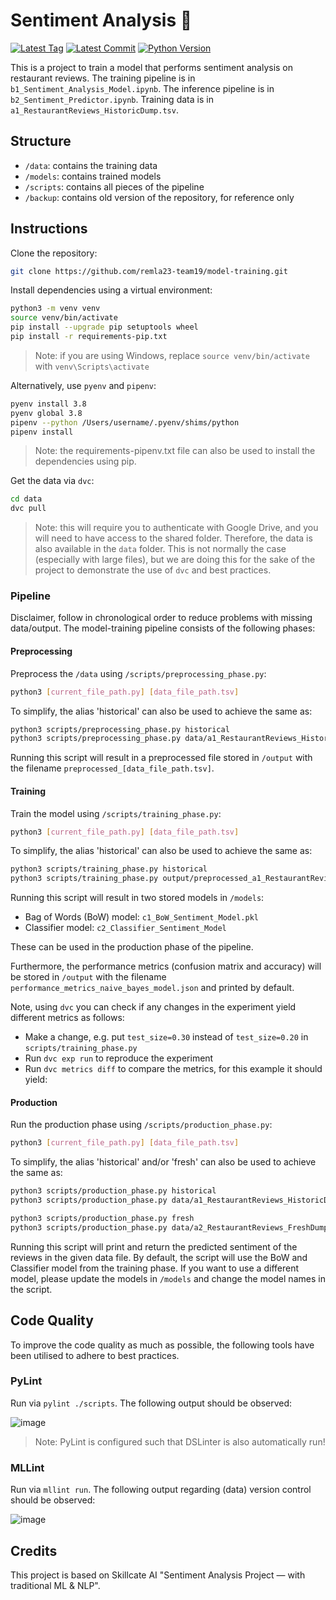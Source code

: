 # Sentiment Analysis 🎲

[![Latest Tag](https://img.shields.io/github/tag/remla23-team19/model-training.svg)](https://github.com/remla23-team19/model-training/tags) [![Latest Commit](https://img.shields.io/github/last-commit/remla23-team19/model-training.svg)](https://github.com/remla23-team19/model-training/commits/main) [![Python Version](https://img.shields.io/badge/python-3.8-yellow.svg)](https://www.python.org/downloads/release/python-380/)

This is a project to train a model that performs sentiment analysis on restaurant reviews.
The training pipeline is in `b1_Sentiment_Analysis_Model.ipynb`.
The inference pipeline is in `b2_Sentiment_Predictor.ipynb`.
Training data is in `a1_RestaurantReviews_HistoricDump.tsv`.

## Structure

- `/data`: contains the training data
- `/models`: contains trained models
- `/scripts`: contains all pieces of the pipeline
- `/backup`: contains old version of the repository, for reference only

## Instructions

Clone the repository:

```sh
git clone https://github.com/remla23-team19/model-training.git
```

Install dependencies using a virtual environment:

```sh
python3 -m venv venv
source venv/bin/activate
pip install --upgrade pip setuptools wheel
pip install -r requirements-pip.txt
```

> Note: if you are using Windows, replace `source venv/bin/activate` with `venv\Scripts\activate`

Alternatively, use `pyenv` and `pipenv`:

```sh
pyenv install 3.8
pyenv global 3.8
pipenv --python /Users/username/.pyenv/shims/python
pipenv install
```

> Note: the requirements-pipenv.txt file can also be used to install the dependencies using pip.

Get the data via `dvc`:

```sh
cd data
dvc pull
```

> Note: this will require you to authenticate with Google Drive, and you will need to have access to the shared folder. Therefore, the data is also available in the `data` folder. This is not normally the case (especially with large files), but we are doing this for the sake of the project to demonstrate the use of `dvc` and best practices.


### Pipeline
Disclaimer, follow in chronological order to reduce problems with missing data/output.
The model-training pipeline consists of the following phases:

#### Preprocessing
Preprocess the `/data` using `/scripts/preprocessing_phase.py`:
```sh
python3 [current_file_path.py] [data_file_path.tsv]
```

To simplify, the alias 'historical' can also be used to achieve the same as:
```sh
python3 scripts/preprocessing_phase.py historical
python3 scripts/preprocessing_phase.py data/a1_RestaurantReviews_HistoricDump.tsv 
```

Running this script will result in a preprocessed file stored in `/output` with the filename `preprocessed_[data_file_path.tsv]`.

#### Training
Train the model using `/scripts/training_phase.py`:
```sh
python3 [current_file_path.py] [data_file_path.tsv]
```

To simplify, the alias 'historical' can also be used to achieve the same as:
```sh
python3 scripts/training_phase.py historical
python3 scripts/training_phase.py output/preprocessed_a1_RestaurantReviews_HistoricDump.tsv
```

Running this script will result in two stored models in `/models`:
* Bag of Words (BoW) model: `c1_BoW_Sentiment_Model.pkl`
* Classifier model: `c2_Classifier_Sentiment_Model`

These can be used in the production phase of the pipeline.

Furthermore, the performance metrics (confusion matrix and accuracy) will be stored in `/output` with the filename `performance_metrics_naive_bayes_model.json` and printed by default.

Note, using `dvc` you can check if any changes in the experiment yield different metrics as follows:
* Make a change, e.g. put `test_size=0.30` instead of `test_size=0.20` in `scripts/training_phase.py`
* Run `dvc exp run` to reproduce the experiment
* Run `dvc metrics diff` to compare the metrics, for this example it should yield:


#### Production
Run the production phase using `/scripts/production_phase.py`:
```sh
python3 [current_file_path.py] [data_file_path.tsv]
```

To simplify, the alias 'historical' and/or 'fresh' can also be used to achieve the same as:
```sh
python3 scripts/production_phase.py historical
python3 scripts/production_phase.py data/a1_RestaurantReviews_HistoricDump.tsv

python3 scripts/production_phase.py fresh
python3 scripts/production_phase.py data/a2_RestaurantReviews_FreshDump.tsv
```

Running this script will print and return the predicted sentiment of the reviews in the given data file. By default, the script will use the BoW and Classifier model from the training phase. If you want to use a different model, please update the models in `/models` and change the model names in the script.

## Code Quality
To improve the code quality as much as possible, the following tools have been utilised to adhere to best practices.

### PyLint
Run via `pylint ./scripts`. The following output should be observed:

![image](https://github.com/remla23-team19/model-training/assets/56686692/da07a177-f39f-4a94-beef-dfffe6414bf1)

> Note: PyLint is configured such that DSLinter is also automatically run!

### MLLint
Run via `mllint run`. The following output regarding (data) version control should be observed:

![image](https://github.com/remla23-team19/model-training/assets/56686692/9f847ba0-99ff-4660-9b6b-f9cb883f2559)


## Credits

This project is based on Skillcate AI "Sentiment Analysis Project — with traditional ML & NLP".

